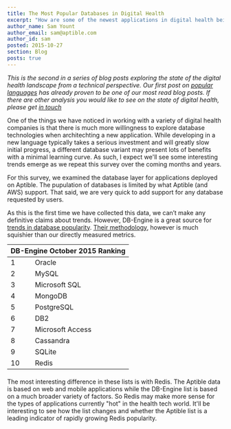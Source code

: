 ```yaml
---
title: The Most Popular Databases in Digital Health
excerpt: "How are some of the newest applications in digital health being built?"
author_name: Sam Yount
author_email: sam@aptible.com
author_id: sam
posted: 2015-10-27
section: Blog
posts: true
---
```

*This is the second in a series of blog posts exploring the state of the digital health landscape from a technical perspective.  Our first post on [popular languages](https://www.aptible.com/blog/most_popular_languages_in_digital_health.html) has already proven to be one of our most read blog posts.  If there are other analysis you would like to see on the state of digital health, please get [in touch](https://www.aptible.com/company/contact/)*

One of the things we have noticed in working with a variety of digital health companies is that there is much more willingness to explore database technologies when architechting a new application.  While developing in a new language typically takes a serious investment and will greatly slow initial progress, a different database variant may present lots of benefits with a minimal learning curve.  As such, I expect we'll see some interesting trends emerge as we repeat this survey over the coming months and years.

For this survey, we examined the database layer for applications deployed on Aptible. The pupulation of databases is limited by what Aptible (and AWS) support. That said, we are very quick to add support for any database requested by users. 

<div id="piechart"></div>
<script type="text/javascript" src="https://www.google.com/jsapi"></script>
<script type="text/javascript">
  google.load("visualization", "1", {packages:["corechart"]});
  google.setOnLoadCallback(drawChart);
  function drawChart() {
    var data = google.visualization.arrayToDataTable([
      ['Database', 'Percentage'],
      ['PostgreSQL',            45.4],
      ['Redis',         20.8],
      ['MongoDB',          12.3],
      ['MySQL',              12.0],
      ['CouchDB',             0.3],
      ['RethinkDB',               0.2]
    ]);

    var options = {
      colors: ['#dc3912', '#36c', '#f90', '#109618', '#909', '#0099c6'],
      height: 350,
      pieSliceText: 'label',
      tooltip: { text: 'percentage' }
    };

    var chart = new google.visualization.PieChart(document.getElementById('piechart'));
    chart.draw(data, options);
  }
</script>

As this is the first time we have collected this data, we can’t make any definitive claims about trends. However, DB-Engine is a great source for [trends in database popularity](http://db-engines.com/en/ranking). [Their methodology](http://db-engines.com/en/ranking_definition), however is much squishier than our directly measured metrics.

<table style="margin: 0 auto 20px auto;">
  <thead>
    <tr><th colspan="2">DB-Engine October 2015 Ranking</th></tr>
  </thead>
  <tbody>
    <tr><td>1</td><td>Oracle</td></tr>
    <tr><td>2</td><td>MySQL</td></tr>
    <tr><td>3</td><td>Microsoft SQL</td></tr>
    <tr><td>4</td><td>MongoDB</td></tr>
    <tr><td>5</td><td>PostgreSQL</td></tr>
    <tr><td>6</td><td>DB2</td></tr>
    <tr><td>7</td><td>Microsoft Access</td></tr>
    <tr><td>8</td><td>Cassandra</td></tr>
    <tr><td>9</td><td>SQLite</td></tr>
    <tr><td>10</td><td>Redis</td></tr>

  </tbody>
</table>

The most interesting difference in these lists is with Redis.  The Aptible data is based on web and mobile applications while the DB-Engine list is based on a much broader variety of factors.  So Redis may make more sense for the types of applications currently "hot" in the health tech world.  It'll be interesting to see how the list changes and whether the Aptible list is a leading indicator of rapidly growing Redis popularity.
